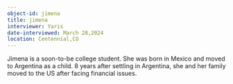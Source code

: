 ```yaml
---
object-id: jimena
title: jimena
interviewer: Yaris
date-interviewed: March 28,2024
location: Centennial,CO
---
```


Jimena is a soon-to-be college student. She was born in Mexico and moved to Argentina as a child. 8 years after settling in Argentina, she and her family moved to the US after facing financial issues.

